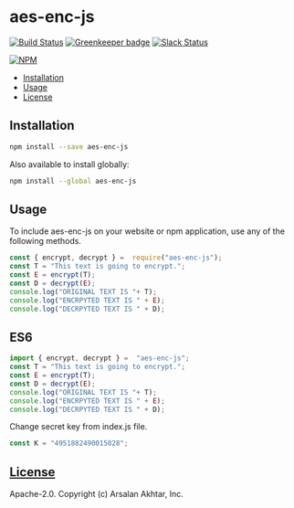 # aes-enc-js

[![Build Status](https://travis-ci.org/videojs/aes-enc-js.svg?branch=master)](https://travis-ci.org/videojs/aes-enc-js)
[![Greenkeeper badge](https://badges.greenkeeper.io/videojs/aes-decrypter.svg)](https://greenkeeper.io/)
[![Slack Status](http://slack.videojs.com/badge.svg)](http://slack.videojs.com)

[![NPM](https://nodei.co/npm/aes-enc-js.png?downloads=true&downloadRank=true)](https://nodei.co/npm/aes-enc-js/)

- [Installation](#installation)
- [Usage](#usage)
- [License](#license)

## Installation

```sh
npm install --save aes-enc-js
```
Also available to install globally:
```sh
npm install --global aes-enc-js
```

## Usage
To include aes-enc-js on your website or npm application, use any of the following methods.
```js
const { encrypt, decrypt } =  require("aes-enc-js");
const T = "This text is going to encrypt.";
const E = encrypt(T);
const D = decrypt(E);
console.log("ORIGINAL TEXT IS "+ T);
console.log("ENCRPYTED TEXT IS " + E);
console.log("DECRPYTED TEXT IS " + D);
```
## ES6
```js
import { encrypt, decrypt } =  "aes-enc-js";
const T = "This text is going to encrypt.";
const E = encrypt(T);
const D = decrypt(E);
console.log("ORIGINAL TEXT IS "+ T);
console.log("ENCRPYTED TEXT IS " + E);
console.log("DECRPYTED TEXT IS " + D);
```

Change secret key from index.js file.
```js
const K = "4951882490015028";
```
## [License](LICENSE)
Apache-2.0. Copyright (c) Arsalan Akhtar, Inc.

